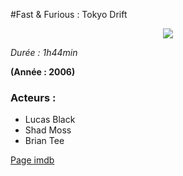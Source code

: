#Fast & Furious : Tokyo Drift

<p align="center">
<img src="https://i.ytimg.com/vi/9CZoR_1JZlI/movieposter.jpg"/>
</p>

*Durée : 1h44min*

**(Année : 2006)**

### Acteurs :

* Lucas Black
* Shad Moss
* Brian Tee

[Page imdb](http://www.imdb.com/title/tt0463985/?ref_=nv_sr_5)
